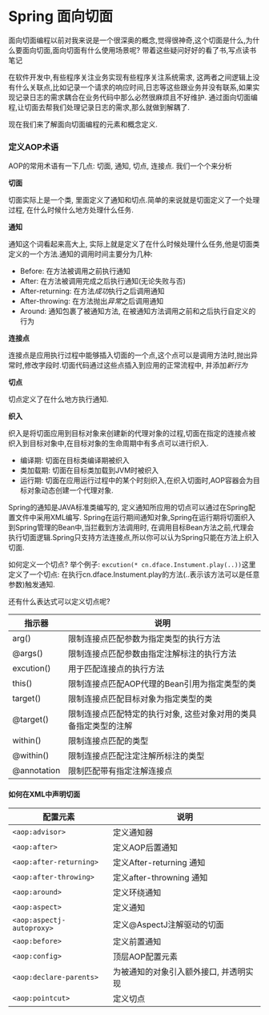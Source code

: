 # Spring 面向切面

面向切面编程以前对我来说是一个很深奥的概念,觉得很神奇,这个切面是什么,为什么要面向切面,面向切面有什么使用场景呢? 带着这些疑问好好的看了书,写点读书笔记

在软件开发中,有些程序关注业务实现有些程序关注系统需求, 这两者之间逻辑上没有什么关联点,比如记录一个请求的响应时间,日志等这些跟业务并没有联系,如果实现记录日志的需求耦合在业务代码中那么必然很麻烦且不好维护. 通过面向切面编程,让切面去帮我们处理记录日志的需求,那么就做到解耦了.

现在我们来了解面向切面编程的元素和概念定义.

### 定义AOP术语

AOP的常用术语有一下几点: 切面, 通知, 切点, 连接点. 我们一个个来分析

**切面**

切面实际上是一个类, 里面定义了通知和切点.简单的来说就是切面定义了一个处理过程, 在什么时候什么地方处理什么任务.

**通知**

通知这个词看起来高大上, 实际上就是定义了在什么时候处理什么任务,他是切面类定义的一个方法.通知的调用时间主要分为几种:

* Before: 在方法被调用之前执行通知
* After: 在方法被调用完成之后执行通知(无论失败与否)
* After-returning: 在方法*成功*执行之后调用通知
* After-throwing: 在方法抛出*异常*之后调用通知
* Around: 通知包裹了被通知方法, 在被通知方法调用之前和之后执行自定义的行为

**连接点**

连接点是应用执行过程中能够插入切面的一个点,这个点可以是调用方法时,抛出异常时,修改字段时.切面代码通过这些点插入到应用的正常流程中, 并添加*新行为*

**切点**

切点定义了在什么地方执行通知.

**织入**

织入是将切面应用到目标对象来创建新的代理对象的过程,切面在指定的连接点被织入到目标对象中,在目标对象的生命周期中有多点可以进行织入.

* 编译期: 切面在目标类编译期被织入
* 类加载期: 切面在目标类加载到JVM时被织入
* 运行期: 切面在应用运行过程中的某个时刻织入,在织入切面时,AOP容器会为目标对象动态创建一个代理对象.

Spring的通知是JAVA标准类编写的, 定义通知所应用的切点可以通过在Spring配置文件中采用XML编写.
Spring在运行期间通知对象,Spring在运行期将切面织入到Spring管理的Bean中,当拦截到方法调用时, 在调用目标Bean方法之前,代理会执行切面逻辑.Spring只支持方法连接点,所以你可以认为Spring只能在方法上织入切面.

如何定义一个切点?
举个例子: `excution(* cn.dface.Instument.play(..))`这里定义了一个切点: 在执行cn.dface.Instument.play的方法(..表示该方法可以是任意参数)触发通知.

还有什么表达式可以定义切点呢?

| 指示器 | 说明 |
| ------| ------ | 
| arg() | 限制连接点匹配参数为指定类型的执行方法|
| @args() | 限制连接点匹配参数由指定注解标注的执行方法 |
| excution() | 用于匹配连接点的执行方法 |
| this() | 限制连接点匹配AOP代理的Bean引用为指定类型的类 |
| target() | 限制连接点匹配目标对象为指定类型的类 |
| @target() | 限制连接点匹配特定的执行对象, 这些对象对用的类具备指定类型的注解 |
| within() | 限制连接点匹配的类型 |
| @within() | 限制连接点匹配注定注解所标注的类型 |
| @annotation | 限制匹配带有指定注解连接点|

#### 如何在XML中声明切面

| 配置元素 | 说明 |
| ------| ------ | 
| `<aop:advisor>` | 定义通知器|
| `<aop:after>` | 定义AOP后置通知 |
| `<aop:after-returning>` | 定义After-returning 通知 |
| `<aop:after-throwing>` | 定义after-throwning 通知 |
| `<aop:around>` | 定义环绕通知 |
| `<aop:aspect>` | 定义通知 |
|`<aop:aspectj-autoproxy>` | 定义@AspectJ注解驱动的切面 |
| `<aop:before>` | 定义前置通知 |
| `<aop:config>` | 顶层AOP配置元素 |
| `<aop:declare-parents>` | 为被通知的对象引入额外接口, 并透明实现 |
| `<aop:pointcut>` | 定义切点 |


